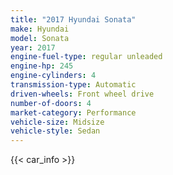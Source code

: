 ```yaml
---
title: "2017 Hyundai Sonata"
make: Hyundai
model: Sonata
year: 2017
engine-fuel-type: regular unleaded
engine-hp: 245
engine-cylinders: 4
transmission-type: Automatic
driven-wheels: Front wheel drive
number-of-doors: 4
market-category: Performance
vehicle-size: Midsize
vehicle-style: Sedan
---
```


{{< car_info >}}
